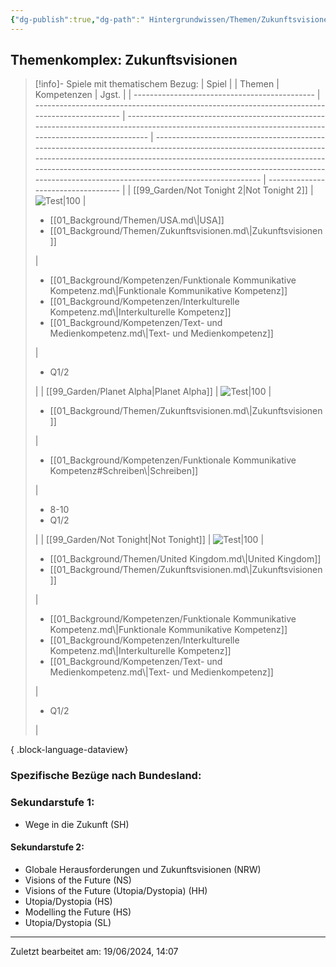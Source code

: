 ```yaml
---
{"dg-publish":true,"dg-path":" Hintergrundwissen/Themen/Zukunftsvisionen.md","permalink":"/hintergrundwissen/themen/zukunftsvisionen/","tags":["topic"],"noteIcon":"1"}
---
```


## Themenkomplex: Zukunftsvisionen
>[!info]- Spiele mit thematischem Bezug:
> | Spiel                                         |                                                                                               | Themen                                                                                                                                                | Kompetenzen                                                                                                                                                                                                                                                                                                                | Jgst.                               |
> | --------------------------------------------- | --------------------------------------------------------------------------------------------- | ----------------------------------------------------------------------------------------------------------------------------------------------------- | -------------------------------------------------------------------------------------------------------------------------------------------------------------------------------------------------------------------------------------------------------------------------------------------------------------------------- | ----------------------------------- |
> | [[99_Garden/Not Tonight 2\|Not Tonight 2]] | ![Test\|100](https://images.igdb.com/igdb/image/upload/t_cover_big/co3t2f.webp)               | <ul><li>[[01_Background/Themen/USA.md\\|USA]]</li><li>[[01_Background/Themen/Zukunftsvisionen.md\\|Zukunftsvisionen]]</li></ul>                       | <ul><li>[[01_Background/Kompetenzen/Funktionale Kommunikative Kompetenz.md\\|Funktionale Kommunikative Kompetenz]]</li><li>[[01_Background/Kompetenzen/Interkulturelle Kompetenz.md\\|Interkulturelle Kompetenz]]</li><li>[[01_Background/Kompetenzen/Text- und Medienkompetenz.md\\|Text- und Medienkompetenz]]</li></ul> | <ul><li>Q1/2</li></ul>              |
> | [[99_Garden/Planet Alpha\|Planet Alpha]]   | ![Test\|100](https://images.igdb.com/igdb/image/upload/t_cover_big/co1r66.webp)               | <ul><li>[[01_Background/Themen/Zukunftsvisionen.md\\|Zukunftsvisionen]]</li></ul>                                                                     | <ul><li>[[01_Background/Kompetenzen/Funktionale Kommunikative Kompetenz#Schreiben\\|Schreiben]]</li></ul>                                                                                                                                                                                                               | <ul><li>8-10</li><li>Q1/2</li></ul> |
> | [[99_Garden/Not Tonight\|Not Tonight]]     | ![Test\|100](https://images.igdb.com/igdb/image/upload/t_cover_big/ttzqxxpoy9fqjt346om5.webp) | <ul><li>[[01_Background/Themen/United Kingdom.md\\|United Kingdom]]</li><li>[[01_Background/Themen/Zukunftsvisionen.md\\|Zukunftsvisionen]]</li></ul> | <ul><li>[[01_Background/Kompetenzen/Funktionale Kommunikative Kompetenz.md\\|Funktionale Kommunikative Kompetenz]]</li><li>[[01_Background/Kompetenzen/Interkulturelle Kompetenz.md\\|Interkulturelle Kompetenz]]</li><li>[[01_Background/Kompetenzen/Text- und Medienkompetenz.md\\|Text- und Medienkompetenz]]</li></ul> | <ul><li>Q1/2</li></ul>              |
> 
{ .block-language-dataview}
### Spezifische Bezüge nach Bundesland:

### Sekundarstufe 1:
- Wege in die Zukunft (SH)
#### Sekundarstufe 2:
- Globale Herausforderungen und Zukunftsvisionen (NRW)
- Visions of the Future (NS)
- Visions of the Future (Utopia/Dystopia) (HH)
- Utopia/Dystopia (HS)
- Modelling the Future (HS)
- Utopia/Dystopia (SL)
---
Zuletzt bearbeitet am: 19/06/2024, 14:07